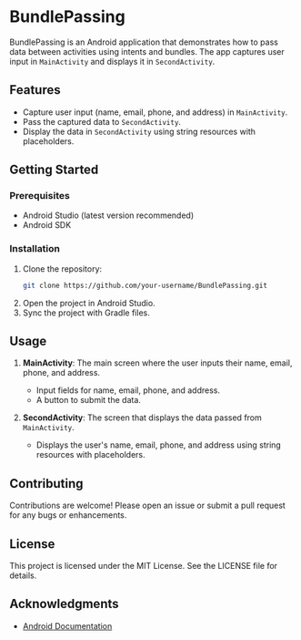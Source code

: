 # BundlePassing

BundlePassing is an Android application that demonstrates how to pass data between activities using intents and bundles. The app captures user input in `MainActivity` and displays it in `SecondActivity`.

## Features

- Capture user input (name, email, phone, and address) in `MainActivity`.
- Pass the captured data to `SecondActivity`.
- Display the data in `SecondActivity` using string resources with placeholders.

## Getting Started

### Prerequisites

- Android Studio (latest version recommended)
- Android SDK

### Installation

1. Clone the repository:
    ```sh
    git clone https://github.com/your-username/BundlePassing.git
    ```
2. Open the project in Android Studio.
3. Sync the project with Gradle files.

## Usage

1. **MainActivity**: The main screen where the user inputs their name, email, phone, and address.
    - Input fields for name, email, phone, and address.
    - A button to submit the data.

2. **SecondActivity**: The screen that displays the data passed from `MainActivity`.
    - Displays the user's name, email, phone, and address using string resources with placeholders.

## Contributing

Contributions are welcome! Please open an issue or submit a pull request for any bugs or enhancements.

## License

This project is licensed under the MIT License. See the LICENSE file for details.

## Acknowledgments

- [Android Documentation](https://developer.android.com/docs)
